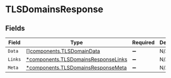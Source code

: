 # TLSDomainsResponse


## Fields

| Field                                                                                     | Type                                                                                      | Required                                                                                  | Description                                                                               |
| ----------------------------------------------------------------------------------------- | ----------------------------------------------------------------------------------------- | ----------------------------------------------------------------------------------------- | ----------------------------------------------------------------------------------------- |
| `Data`                                                                                    | [][components.TLSDomainData](../../models/components/tlsdomaindata.md)                    | :heavy_minus_sign:                                                                        | N/A                                                                                       |
| `Links`                                                                                   | [*components.TLSDomainsResponseLinks](../../models/components/tlsdomainsresponselinks.md) | :heavy_minus_sign:                                                                        | N/A                                                                                       |
| `Meta`                                                                                    | [*components.TLSDomainsResponseMeta](../../models/components/tlsdomainsresponsemeta.md)   | :heavy_minus_sign:                                                                        | N/A                                                                                       |